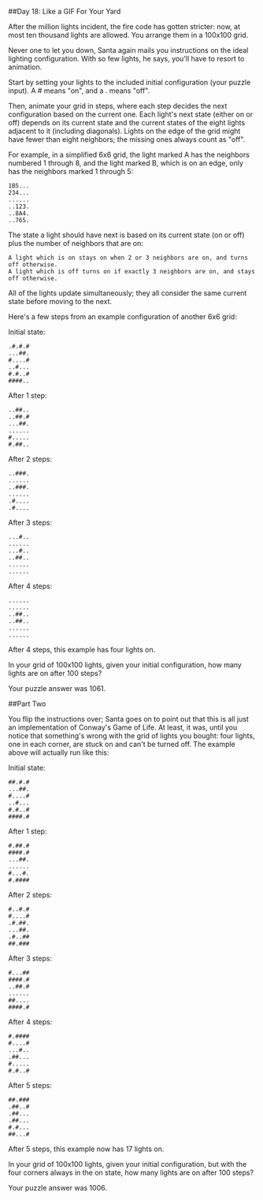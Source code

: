 ##Day 18: Like a GIF For Your Yard

After the million lights incident, the fire code has gotten stricter: now, at most ten thousand lights are allowed. You arrange them in a 100x100 grid.

Never one to let you down, Santa again mails you instructions on the ideal lighting configuration. With so few lights, he says, you'll have to resort to animation.

Start by setting your lights to the included initial configuration (your puzzle input). A # means "on", and a . means "off".

Then, animate your grid in steps, where each step decides the next configuration based on the current one. Each light's next state (either on or off) depends on its current state and the current states of the eight lights adjacent to it (including diagonals). Lights on the edge of the grid might have fewer than eight neighbors; the missing ones always count as "off".

For example, in a simplified 6x6 grid, the light marked A has the neighbors numbered 1 through 8, and the light marked B, which is on an edge, only has the neighbors marked 1 through 5:

    1B5...
    234...
    ......
    ..123.
    ..8A4.
    ..765.

The state a light should have next is based on its current state (on or off) plus the number of neighbors that are on:

    A light which is on stays on when 2 or 3 neighbors are on, and turns off otherwise.
    A light which is off turns on if exactly 3 neighbors are on, and stays off otherwise.

All of the lights update simultaneously; they all consider the same current state before moving to the next.

Here's a few steps from an example configuration of another 6x6 grid:

Initial state:

    .#.#.#
    ...##.
    #....#
    ..#...
    #.#..#
    ####..

After 1 step:

    ..##..
    ..##.#
    ...##.
    ......
    #.....
    #.##..

After 2 steps:
    
    ..###.
    ......
    ..###.
    ......
    .#....
    .#....

After 3 steps:

    ...#..
    ......
    ...#..
    ..##..
    ......
    ......

After 4 steps:

    ......
    ......
    ..##..
    ..##..
    ......
    ......

After 4 steps, this example has four lights on.

In your grid of 100x100 lights, given your initial configuration, how many lights are on after 100 steps?

Your puzzle answer was 1061.

##Part Two

You flip the instructions over; Santa goes on to point out that this is all just an implementation of Conway's Game of Life. At least, it was, until you notice that something's wrong with the grid of lights you bought: four lights, one in each corner, are stuck on and can't be turned off. The example above will actually run like this:

Initial state:

    ##.#.#
    ...##.
    #....#
    ..#...
    #.#..#
    ####.#

After 1 step:

    #.##.#
    ####.#
    ...##.
    ......
    #...#.
    #.####

After 2 steps:

    #..#.#
    #....#
    .#.##.
    ...##.
    .#..##
    ##.###

After 3 steps:

    #...##
    ####.#
    ..##.#
    ......
    ##....
    ####.#

After 4 steps:

    #.####
    #....#
    ...#..
    .##...
    #.....
    #.#..#

After 5 steps:

    ##.###
    .##..#
    .##...
    .##...
    #.#...
    ##...#

After 5 steps, this example now has 17 lights on.

In your grid of 100x100 lights, given your initial configuration, but with the four corners always in the on state, how many lights are on after 100 steps?

Your puzzle answer was 1006.
